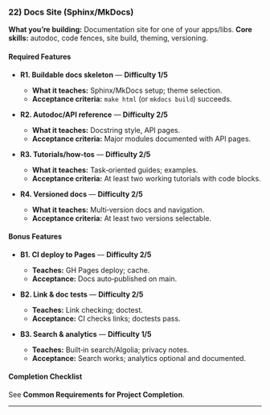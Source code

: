 ### 22) Docs Site (Sphinx/MkDocs)
**What you’re building:** Documentation site for one of your apps/libs.
**Core skills:** autodoc, code fences, site build, theming, versioning.

#### Required Features
- **R1. Buildable docs skeleton** — **Difficulty 1/5**
  - **What it teaches:** Sphinx/MkDocs setup; theme selection.
  - **Acceptance criteria:** `make html` (or `mkdocs build`) succeeds.

- **R2. Autodoc/API reference** — **Difficulty 2/5**
  - **What it teaches:** Docstring style, API pages.
  - **Acceptance criteria:** Major modules documented with API pages.

- **R3. Tutorials/how‑tos** — **Difficulty 2/5**
  - **What it teaches:** Task‑oriented guides; examples.
  - **Acceptance criteria:** At least two working tutorials with code blocks.

- **R4. Versioned docs** — **Difficulty 2/5**
  - **What it teaches:** Multi‑version docs and navigation.
  - **Acceptance criteria:** At least two versions selectable.

#### Bonus Features
- **B1. CI deploy to Pages** — **Difficulty 2/5**
  - **Teaches:** GH Pages deploy; cache.
  - **Acceptance:** Docs auto‑published on main.

- **B2. Link & doc tests** — **Difficulty 2/5**
  - **Teaches:** Link checking; doctest.
  - **Acceptance:** CI checks links; doctests pass.

- **B3. Search & analytics** — **Difficulty 1/5**
  - **Teaches:** Built‑in search/Algolia; privacy notes.
  - **Acceptance:** Search works; analytics optional and documented.

#### Completion Checklist
See **Common Requirements for Project Completion**.

---
